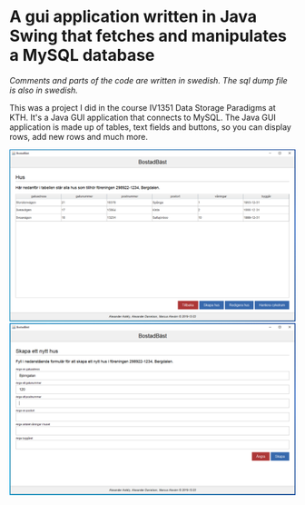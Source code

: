 # A gui application written in Java Swing that fetches and manipulates a MySQL database

*Comments and parts of the code are written in swedish. The sql dump file is also in swedish.*

This was a project I did in the course IV1351 Data Storage Paradigms at KTH. It's a Java GUI application that connects to MySQL. The Java GUI 
application is made up of tables, text fields and buttons, so you can display rows, add new rows and much more.

![Show houses](https://github.com/alevarn/gui-with-database/blob/master/example%20pictures/app.png)
![Add house](https://github.com/alevarn/gui-with-database/blob/master/example%20pictures/app2.png)